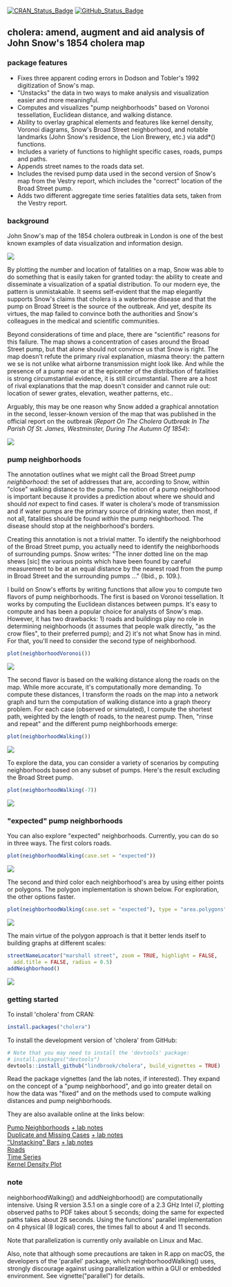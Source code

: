 
<!-- README.md is generated from README.Rmd. Please edit that file -->
[![CRAN\_Status\_Badge](http://www.r-pkg.org/badges/version/cholera)](https://cran.r-project.org/package=cholera)
[![GitHub\_Status\_Badge](https://img.shields.io/badge/GitHub-0.5.1-red.svg)](https://github.com/lindbrook/cholera/blob/master/NEWS)

cholera: amend, augment and aid analysis of John Snow's 1854 cholera map
------------------------------------------------------------------------

### package features

-   Fixes three apparent coding errors in Dodson and Tobler's 1992 digitization of Snow's map.
-   "Unstacks" the data in two ways to make analysis and visualization easier and more meaningful.
-   Computes and visualizes "pump neighborhoods" based on Voronoi tessellation, Euclidean distance, and walking distance.
-   Ability to overlay graphical elements and features like kernel density, Voronoi diagrams, Snow's Broad Street neighborhood, and notable landmarks (John Snow's residence, the Lion Brewery, etc.) via add\*() functions.
-   Includes a variety of functions to highlight specific cases, roads, pumps and paths.
-   Appends street names to the roads data set.
-   Includes the revised pump data used in the second version of Snow's map from the Vestry report, which includes the "correct" location of the Broad Street pump.
-   Adds two different aggregate time series fatalities data sets, taken from the Vestry report.

### background

John Snow's map of the 1854 cholera outbreak in London is one of the best known examples of data visualization and information design.

![](vignettes/msu-snows-mapB.jpg)

By plotting the number and location of fatalities on a map, Snow was able to do something that is easily taken for granted today: the ability to create and disseminate a visualization of a spatial distribution. To our modern eye, the pattern is unmistakable. It seems self-evident that the map elegantly supports Snow's claims that cholera is a waterborne disease and that the pump on Broad Street is the source of the outbreak. And yet, despite its virtues, the map failed to convince both the authorities and Snow's colleagues in the medical and scientific communities.

Beyond considerations of time and place, there are "scientific" reasons for this failure. The map shows a concentration of cases around the Broad Street pump, but that alone should not convince us that Snow is right. The map doesn't refute the primary rival explanation, miasma theory: the pattern we se is not unlike what airborne transmission might look like. And while the presence of a pump near or at the epicenter of the distribution of fatalities is strong circumstantial evidence, it is still circumstantial. There are a host of rival explanations that the map doesn't consider and cannot rule out: location of sewer grates, elevation, weather patterns, etc..

Arguably, this may be one reason why Snow added a graphical annotation in the second, lesser-known version of the map that was published in the official report on the outbreak (*Report On The Cholera Outbreak In The Parish Of St. James, Westminster, During The Autumn Of 1854*):

![](vignettes/fig12-6.png)

### pump neighborhoods

The annotation outlines what we might call the Broad Street *pump neighborhood*: the set of addresses that are, according to Snow, within "close" walking distance to the pump. The notion of a pump neighborhood is important because it provides a prediction about where we should and should *not* expect to find cases. If water is cholera's mode of transmission and if water pumps are the primary source of drinking water, then most, if not all, fatalities should be found *within* the pump neighborhood. The disease should stop at the neighborhood's borders.

Creating this annotation is not a trivial matter. To identify the neighborhood of the Broad Street pump, you actually need to identify the neighborhoods of surrounding pumps. Snow writes: "The inner dotted line on the map shews \[sic\] the various points which have been found by careful measurement to be at an equal distance by the nearest road from the pump in Broad Street and the surrounding pumps ..." (Ibid., p. 109.).

I build on Snow's efforts by writing functions that allow you to compute two flavors of pump neighborhoods. The first is based on Voronoi tessellation. It works by computing the Euclidean distances between pumps. It's easy to compute and has been a popular choice for analysts of Snow's map. However, it has two drawbacks: 1) roads and buildings play no role in determining neighborhoods (it assumes that people walk directly, "as the crow flies", to their preferred pump); and 2) it's not what Snow has in mind. For that, you'll need to consider the second type of neighborhood.

``` r
plot(neighborhoodVoronoi())
```

![](man/figures/README-voronoi-1.png)

The second flavor is based on the walking distance along the roads on the map. While more accurate, it's computationally more demanding. To compute these distances, I transform the roads on the map into a network graph and turn the computation of walking distance into a graph theory problem. For each case (observed or simulated), I compute the shortest path, weighted by the length of roads, to the nearest pump. Then, "rinse and repeat" and the different pump neighborhoods emerge:

``` r
plot(neighborhoodWalking())
```

![](man/figures/README-walk-1.png)

To explore the data, you can consider a variety of scenarios by computing neighborhoods based on any subset of pumps. Here's the result excluding the Broad Street pump.

``` r
plot(neighborhoodWalking(-7))
```

![](man/figures/README-walk7-1.png)

### "expected" pump neighborhoods

You can also explore "expected" neighborhoods. Currently, you can do so in three ways. The first colors roads.

``` r
plot(neighborhoodWalking(case.set = "expected"))
```

![](man/figures/README-expected-1.png)

The second and third color each neighborhood's area by using either points or polygons. The polygon implementation is shown below. For exploration, the other options faster.

``` r
plot(neighborhoodWalking(case.set = "expected"), type = "area.polygons")
```

![](man/figures/README-expected_area_polygons-1.png)

The main virtue of the polygon approach is that it better lends itself to building graphs at different scales:

``` r
streetNameLocator("marshall street", zoom = TRUE, highlight = FALSE,
  add.title = FALSE, radius = 0.5)
addNeighborhood()
```

<img src="man/figures/README-unnamed-chunk-3-1.png" style="display: block; margin: auto;" />

### getting started

To install 'cholera' from CRAN:

``` r
install.packages("cholera")
```

To install the development version of 'cholera' from GitHub:

``` r
# Note that you may need to install the 'devtools' package:
# install.packages("devtools")
devtools::install_github("lindbrook/cholera", build_vignettes = TRUE)
```

Read the package vignettes (and the lab notes, if interested). They expand on the concept of a "pump neighborhood", and go into greater detail on how the data was "fixed" and on the methods used to compute walking distances and pump neighborhoods.

They are also available online at the links below:

[Pump Neighborhoods](https://github.com/lindbrook/cholera/blob/master/docs/pump.neighborhoods.md) [+ lab notes](https://github.com/lindbrook/cholera/blob/master/docs/pump.neighborhoods.notes.md)   
[Duplicate and Missing Cases](https://github.com/lindbrook/cholera/blob/master/docs/duplicate.missing.cases.md) [+ lab notes](https://github.com/lindbrook/cholera/blob/master/docs/duplicate.missing.cases.notes.md)   
["Unstacking" Bars](https://github.com/lindbrook/cholera/blob/master/docs/unstacking.bars.md) [+ lab notes](https://github.com/lindbrook/cholera/blob/master/docs/unstacking.bars.notes.md)   
[Roads](https://github.com/lindbrook/cholera/blob/master/docs/roads.md)   
[Time Series](https://github.com/lindbrook/cholera/blob/master/docs/time.series.md)   
[Kernel Density Plot](https://github.com/lindbrook/cholera/blob/master/docs/kernel.density.md)

### note

neighborhoodWalking() and addNeighborhood() are computationally intensive. Using R version 3.5.1 on a single core of a 2.3 GHz Intel i7, plotting observed paths to PDF takes about 5 seconds; doing the same for expected paths takes about 28 seconds. Using the functions' parallel implementation on 4 physical (8 logical) cores, the times fall to about 4 and 11 seconds.

Note that parallelization is currently only available on Linux and Mac.

Also, note that although some precautions are taken in R.app on macOS, the developers of the 'parallel' package, which neighborhoodWalking() uses, strongly discourage against using parallelization within a GUI or embedded environment. See vignette("parallel") for details.
